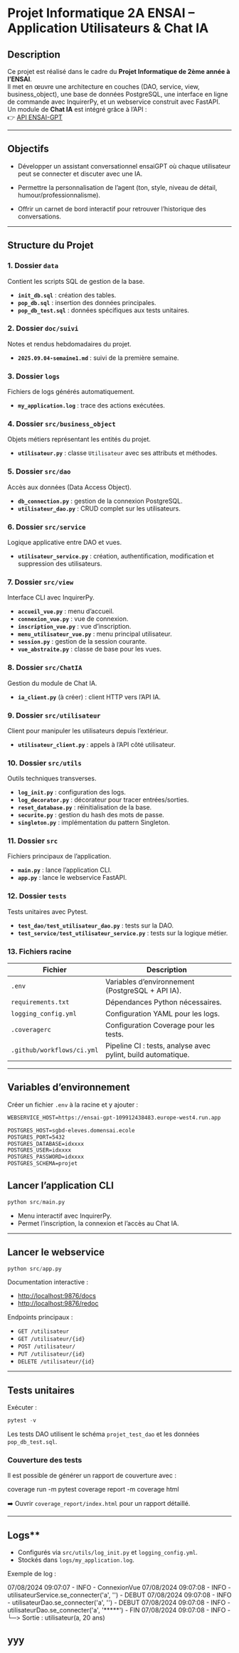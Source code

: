 # **Projet Informatique 2A ENSAI – Application Utilisateurs & Chat IA**

## **Description**
Ce projet est réalisé dans le cadre du **Projet Informatique de 2ème année à l’ENSAI**.  
Il met en œuvre une architecture en couches (DAO, service, view, business_object), une base de données PostgreSQL, une interface en ligne de commande avec InquirerPy, et un webservice construit avec FastAPI.  
Un module de **Chat IA** est intégré grâce à l’API :  
👉 [API ENSAI-GPT](https://ensai-gpt-109912438483.europe-west4.run.app/docs#/default/chat_generate_post)

---

## **Objectifs**
- Développer un assistant conversationnel ensaiGPT où chaque utilisateur peut se connecter et discuter avec une IA.

- Permettre la personnalisation de l’agent (ton, style, niveau de détail, humour/professionnalisme).

- Offrir un carnet de bord interactif pour retrouver l’historique des conversations. 

---

## **Structure du Projet**

### **1. Dossier `data`**
Contient les scripts SQL de gestion de la base.  
- **`init_db.sql`** : création des tables.  
- **`pop_db.sql`** : insertion des données principales.  
- **`pop_db_test.sql`** : données spécifiques aux tests unitaires.  

### **2. Dossier `doc/suivi`**
Notes et rendus hebdomadaires du projet.  
- **`2025.09.04-semaine1.md`** : suivi de la première semaine.  

### **3. Dossier `logs`**
Fichiers de logs générés automatiquement.  
- **`my_application.log`** : trace des actions exécutées.  

### **4. Dossier `src/business_object`**
Objets métiers représentant les entités du projet.  
- **`utilisateur.py`** : classe `Utilisateur` avec ses attributs et méthodes.  

### **5. Dossier `src/dao`**
Accès aux données (Data Access Object).  
- **`db_connection.py`** : gestion de la connexion PostgreSQL.  
- **`utilisateur_dao.py`** : CRUD complet sur les utilisateurs.  

### **6. Dossier `src/service`**
Logique applicative entre DAO et vues.  
- **`utilisateur_service.py`** : création, authentification, modification et suppression des utilisateurs.  

### **7. Dossier `src/view`**
Interface CLI avec InquirerPy.  
- **`accueil_vue.py`** : menu d’accueil.  
- **`connexion_vue.py`** : vue de connexion.  
- **`inscription_vue.py`** : vue d’inscription.  
- **`menu_utilisateur_vue.py`** : menu principal utilisateur.  
- **`session.py`** : gestion de la session courante.  
- **`vue_abstraite.py`** : classe de base pour les vues.  

### **8. Dossier `src/ChatIA`**
Gestion du module de Chat IA.  
- **`ia_client.py`** (à créer) : client HTTP vers l’API IA. 

### **9. Dossier `src/utilisateur`**
Client pour manipuler les utilisateurs depuis l’extérieur.  
- **`utilisateur_client.py`** : appels à l’API côté utilisateur.  

### **10. Dossier `src/utils`**
Outils techniques transverses.  
- **`log_init.py`** : configuration des logs.  
- **`log_decorator.py`** : décorateur pour tracer entrées/sorties.  
- **`reset_database.py`** : réinitialisation de la base.  
- **`securite.py`** : gestion du hash des mots de passe.  
- **`singleton.py`** : implémentation du pattern Singleton.  

### **11. Dossier `src`**
Fichiers principaux de l’application.  
- **`main.py`** : lance l’application CLI.  
- **`app.py`** : lance le webservice FastAPI.  

### **12. Dossier `tests`**
Tests unitaires avec Pytest.  
- **`test_dao/test_utilisateur_dao.py`** : tests sur la DAO.  
- **`test_service/test_utilisateur_service.py`** : tests sur la logique métier.  

### **13. Fichiers racine**
| Fichier                   | Description                                                                 |
| -------------------------- | --------------------------------------------------------------------------- |
| `.env`                     | Variables d’environnement (PostgreSQL + API IA).                           |
| `requirements.txt`         | Dépendances Python nécessaires.                                             |
| `logging_config.yml`       | Configuration YAML pour les logs.                                           |
| `.coveragerc`              | Configuration Coverage pour les tests.                                      |
| `.github/workflows/ci.yml` | Pipeline CI : tests, analyse avec pylint, build automatique.                 |

---


## **Variables d’environnement**
Créer un fichier `.env` à la racine et y ajouter :  

```default
WEBSERVICE_HOST=https://ensai-gpt-109912438483.europe-west4.run.app

POSTGRES_HOST=sgbd-eleves.domensai.ecole
POSTGRES_PORT=5432
POSTGRES_DATABASE=idxxxx
POSTGRES_USER=idxxxx
POSTGRES_PASSWORD=idxxxx
POSTGRES_SCHEMA=projet
````

## **Lancer l’application CLI**
```python
python src/main.py
````


- Menu interactif avec InquirerPy.  
- Permet l’inscription, la connexion et l’accès au Chat IA.  

---

## **Lancer le webservice**
```python
python src/app.py
````

Documentation interactive :  
- [http://localhost:9876/docs](http://localhost:9876/docs)  
- [http://localhost:9876/redoc](http://localhost:9876/redoc)  

Endpoints principaux :  
- `GET /utilisateur`  
- `GET /utilisateur/{id}`  
- `POST /utilisateur/`  
- `PUT /utilisateur/{id}`  
- `DELETE /utilisateur/{id}`  

---

## **Tests unitaires**
Exécuter :  

```python
pytest -v
````

Les tests DAO utilisent le schéma `projet_test_dao` et les données `pop_db_test.sql`.  

### Couverture des tests
Il est possible de générer un rapport de couverture avec :  

coverage run -m pytest
coverage report -m
coverage html


➡️ Ouvrir `coverage_report/index.html` pour un rapport détaillé.  

---

## Logs**
- Configurés via `src/utils/log_init.py` et `logging_config.yml`.  
- Stockés dans `logs/my_application.log`.  

Exemple de log :  

07/08/2024 09:07:07 - INFO - ConnexionVue
07/08/2024 09:07:08 - INFO - utilisateurService.se_connecter('a', '') - DEBUT
07/08/2024 09:07:08 - INFO - utilisateurDao.se_connecter('a', '') - DEBUT
07/08/2024 09:07:08 - INFO - utilisateurDao.se_connecter('a', '*****') - FIN
07/08/2024 09:07:08 - INFO - └─> Sortie : utilisateur(a, 20 ans)

yyy
---


